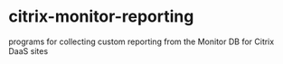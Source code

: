 # citrix-monitor-reporting
programs for collecting custom reporting from the Monitor DB for Citrix DaaS sites
